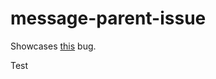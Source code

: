 # message-parent-issue

Showcases [this](https://bugs.webkit.org/show_bug.cgi?id=167131) bug.

Test
